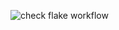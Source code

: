 ![check flake workflow](https://github.com/remi-gelinas/nixpkgs/actions/workflows/check.yaml/badge.svg?event=push)